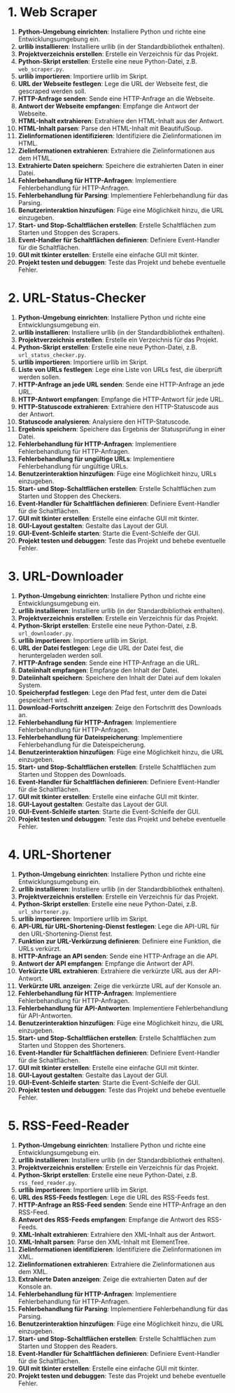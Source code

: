# 1. Web Scraper
1. **Python-Umgebung einrichten**: Installiere Python und richte eine Entwicklungsumgebung ein.
2. **urllib installieren**: Installiere urllib (in der Standardbibliothek enthalten).
3. **Projektverzeichnis erstellen**: Erstelle ein Verzeichnis für das Projekt.
4. **Python-Skript erstellen**: Erstelle eine neue Python-Datei, z.B. `web_scraper.py`.
5. **urllib importieren**: Importiere urllib im Skript.
6. **URL der Webseite festlegen**: Lege die URL der Webseite fest, die gescraped werden soll.
7. **HTTP-Anfrage senden**: Sende eine HTTP-Anfrage an die Webseite.
8. **Antwort der Webseite empfangen**: Empfange die Antwort der Webseite.
9. **HTML-Inhalt extrahieren**: Extrahiere den HTML-Inhalt aus der Antwort.
10. **HTML-Inhalt parsen**: Parse den HTML-Inhalt mit BeautifulSoup.
11. **Zielinformationen identifizieren**: Identifiziere die Zielinformationen im HTML.
12. **Zielinformationen extrahieren**: Extrahiere die Zielinformationen aus dem HTML.
13. **Extrahierte Daten speichern**: Speichere die extrahierten Daten in einer Datei.
14. **Fehlerbehandlung für HTTP-Anfragen**: Implementiere Fehlerbehandlung für HTTP-Anfragen.
15. **Fehlerbehandlung für Parsing**: Implementiere Fehlerbehandlung für das Parsing.
16. **Benutzerinteraktion hinzufügen**: Füge eine Möglichkeit hinzu, die URL einzugeben.
17. **Start- und Stop-Schaltflächen erstellen**: Erstelle Schaltflächen zum Starten und Stoppen des Scrapers.
18. **Event-Handler für Schaltflächen definieren**: Definiere Event-Handler für die Schaltflächen.
19. **GUI mit tkinter erstellen**: Erstelle eine einfache GUI mit tkinter.
20. **Projekt testen und debuggen**: Teste das Projekt und behebe eventuelle Fehler.

# 2. URL-Status-Checker
1. **Python-Umgebung einrichten**: Installiere Python und richte eine Entwicklungsumgebung ein.
2. **urllib installieren**: Installiere urllib (in der Standardbibliothek enthalten).
3. **Projektverzeichnis erstellen**: Erstelle ein Verzeichnis für das Projekt.
4. **Python-Skript erstellen**: Erstelle eine neue Python-Datei, z.B. `url_status_checker.py`.
5. **urllib importieren**: Importiere urllib im Skript.
6. **Liste von URLs festlegen**: Lege eine Liste von URLs fest, die überprüft werden sollen.
7. **HTTP-Anfrage an jede URL senden**: Sende eine HTTP-Anfrage an jede URL.
8. **HTTP-Antwort empfangen**: Empfange die HTTP-Antwort für jede URL.
9. **HTTP-Statuscode extrahieren**: Extrahiere den HTTP-Statuscode aus der Antwort.
10. **Statuscode analysieren**: Analysiere den HTTP-Statuscode.
11. **Ergebnis speichern**: Speichere das Ergebnis der Statusprüfung in einer Datei.
12. **Fehlerbehandlung für HTTP-Anfragen**: Implementiere Fehlerbehandlung für HTTP-Anfragen.
13. **Fehlerbehandlung für ungültige URLs**: Implementiere Fehlerbehandlung für ungültige URLs.
14. **Benutzerinteraktion hinzufügen**: Füge eine Möglichkeit hinzu, URLs einzugeben.
15. **Start- und Stop-Schaltflächen erstellen**: Erstelle Schaltflächen zum Starten und Stoppen des Checkers.
16. **Event-Handler für Schaltflächen definieren**: Definiere Event-Handler für die Schaltflächen.
17. **GUI mit tkinter erstellen**: Erstelle eine einfache GUI mit tkinter.
18. **GUI-Layout gestalten**: Gestalte das Layout der GUI.
19. **GUI-Event-Schleife starten**: Starte die Event-Schleife der GUI.
20. **Projekt testen und debuggen**: Teste das Projekt und behebe eventuelle Fehler.

# 3. URL-Downloader
1. **Python-Umgebung einrichten**: Installiere Python und richte eine Entwicklungsumgebung ein.
2. **urllib installieren**: Installiere urllib (in der Standardbibliothek enthalten).
3. **Projektverzeichnis erstellen**: Erstelle ein Verzeichnis für das Projekt.
4. **Python-Skript erstellen**: Erstelle eine neue Python-Datei, z.B. `url_downloader.py`.
5. **urllib importieren**: Importiere urllib im Skript.
6. **URL der Datei festlegen**: Lege die URL der Datei fest, die heruntergeladen werden soll.
7. **HTTP-Anfrage senden**: Sende eine HTTP-Anfrage an die URL.
8. **Dateiinhalt empfangen**: Empfange den Inhalt der Datei.
9. **Dateiinhalt speichern**: Speichere den Inhalt der Datei auf dem lokalen System.
10. **Speicherpfad festlegen**: Lege den Pfad fest, unter dem die Datei gespeichert wird.
11. **Download-Fortschritt anzeigen**: Zeige den Fortschritt des Downloads an.
12. **Fehlerbehandlung für HTTP-Anfragen**: Implementiere Fehlerbehandlung für HTTP-Anfragen.
13. **Fehlerbehandlung für Dateispeicherung**: Implementiere Fehlerbehandlung für die Dateispeicherung.
14. **Benutzerinteraktion hinzufügen**: Füge eine Möglichkeit hinzu, die URL einzugeben.
15. **Start- und Stop-Schaltflächen erstellen**: Erstelle Schaltflächen zum Starten und Stoppen des Downloads.
16. **Event-Handler für Schaltflächen definieren**: Definiere Event-Handler für die Schaltflächen.
17. **GUI mit tkinter erstellen**: Erstelle eine einfache GUI mit tkinter.
18. **GUI-Layout gestalten**: Gestalte das Layout der GUI.
19. **GUI-Event-Schleife starten**: Starte die Event-Schleife der GUI.
20. **Projekt testen und debuggen**: Teste das Projekt und behebe eventuelle Fehler.

# 4. URL-Shortener
1. **Python-Umgebung einrichten**: Installiere Python und richte eine Entwicklungsumgebung ein.
2. **urllib installieren**: Installiere urllib (in der Standardbibliothek enthalten).
3. **Projektverzeichnis erstellen**: Erstelle ein Verzeichnis für das Projekt.
4. **Python-Skript erstellen**: Erstelle eine neue Python-Datei, z.B. `url_shortener.py`.
5. **urllib importieren**: Importiere urllib im Skript.
6. **API-URL für URL-Shortening-Dienst festlegen**: Lege die API-URL für den URL-Shortening-Dienst fest.
7. **Funktion zur URL-Verkürzung definieren**: Definiere eine Funktion, die URLs verkürzt.
8. **HTTP-Anfrage an API senden**: Sende eine HTTP-Anfrage an die API.
9. **Antwort der API empfangen**: Empfange die Antwort der API.
10. **Verkürzte URL extrahieren**: Extrahiere die verkürzte URL aus der API-Antwort.
11. **Verkürzte URL anzeigen**: Zeige die verkürzte URL auf der Konsole an.
12. **Fehlerbehandlung für HTTP-Anfragen**: Implementiere Fehlerbehandlung für HTTP-Anfragen.
13. **Fehlerbehandlung für API-Antworten**: Implementiere Fehlerbehandlung für API-Antworten.
14. **Benutzerinteraktion hinzufügen**: Füge eine Möglichkeit hinzu, die URL einzugeben.
15. **Start- und Stop-Schaltflächen erstellen**: Erstelle Schaltflächen zum Starten und Stoppen des Shorteners.
16. **Event-Handler für Schaltflächen definieren**: Definiere Event-Handler für die Schaltflächen.
17. **GUI mit tkinter erstellen**: Erstelle eine einfache GUI mit tkinter.
18. **GUI-Layout gestalten**: Gestalte das Layout der GUI.
19. **GUI-Event-Schleife starten**: Starte die Event-Schleife der GUI.
20. **Projekt testen und debuggen**: Teste das Projekt und behebe eventuelle Fehler.

# 5. RSS-Feed-Reader
1. **Python-Umgebung einrichten**: Installiere Python und richte eine Entwicklungsumgebung ein.
2. **urllib installieren**: Installiere urllib (in der Standardbibliothek enthalten).
3. **Projektverzeichnis erstellen**: Erstelle ein Verzeichnis für das Projekt.
4. **Python-Skript erstellen**: Erstelle eine neue Python-Datei, z.B. `rss_feed_reader.py`.
5. **urllib importieren**: Importiere urllib im Skript.
6. **URL des RSS-Feeds festlegen**: Lege die URL des RSS-Feeds fest.
7. **HTTP-Anfrage an RSS-Feed senden**: Sende eine HTTP-Anfrage an den RSS-Feed.
8. **Antwort des RSS-Feeds empfangen**: Empfange die Antwort des RSS-Feeds.
9. **XML-Inhalt extrahieren**: Extrahiere den XML-Inhalt aus der Antwort.
10. **XML-Inhalt parsen**: Parse den XML-Inhalt mit ElementTree.
11. **Zielinformationen identifizieren**: Identifiziere die Zielinformationen im XML.
12. **Zielinformationen extrahieren**: Extrahiere die Zielinformationen aus dem XML.
13. **Extrahierte Daten anzeigen**: Zeige die extrahierten Daten auf der Konsole an.
14. **Fehlerbehandlung für HTTP-Anfragen**: Implementiere Fehlerbehandlung für HTTP-Anfragen.
15. **Fehlerbehandlung für Parsing**: Implementiere Fehlerbehandlung für das Parsing.
16. **Benutzerinteraktion hinzufügen**: Füge eine Möglichkeit hinzu, die URL einzugeben.
17. **Start- und Stop-Schaltflächen erstellen**: Erstelle Schaltflächen zum Starten und Stoppen des Readers.
18. **Event-Handler für Schaltflächen definieren**: Definiere Event-Handler für die Schaltflächen.
19. **GUI mit tkinter erstellen**: Erstelle eine einfache GUI mit tkinter.
20. **Projekt testen und debuggen**: Teste das Projekt und behebe eventuelle Fehler.